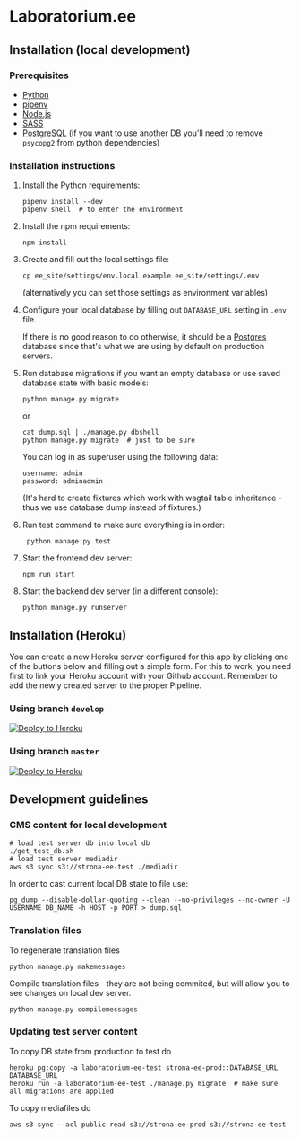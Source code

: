 # Laboratorium.ee

## Installation (local development)

### Prerequisites

- [Python](https://www.python.org/)
- [pipenv](https://pipenv.readthedocs.io/en/latest/)
- [Node.js](https://docs.npmjs.com/getting-started/installing-node)
- [SASS](http://sass-lang.com/install)
- [PostgreSQL](https://www.postgresql.org/) (if you want to use another DB you'll need to remove `psycopg2` from python dependencies)

### Installation instructions

1. Install the Python requirements:

       pipenv install --dev
       pipenv shell  # to enter the environment

2. Install the npm requirements:

       npm install

3. Create and fill out the local settings file:

       cp ee_site/settings/env.local.example ee_site/settings/.env
    (alternatively you can set those settings as environment variables)

4. Configure your local database by filling out `DATABASE_URL` setting in `.env` file.

    If there is no good reason to do otherwise, it should be a [Postgres](https://www.postgresql.org/) database since that's what we are using by default on production servers.

5. Run database migrations if you want an empty database or use saved database state with basic models:

       python manage.py migrate

   or

       cat dump.sql | ./manage.py dbshell
       python manage.py migrate  # just to be sure

   You can log in as superuser using the following data:

       username: admin
       password: adminadmin

   (It's hard to create fixtures which work with wagtail table inheritance - thus we use database dump instead of fixtures.)

6. Run test command to make sure everything is in order:

        python manage.py test

8. Start the frontend dev server:

       npm run start

9. Start the backend dev server (in a different console):

       python manage.py runserver


## Installation (Heroku)
You can create a new Heroku server configured for this app by clicking one of the buttons below and filling out a simple form. For this to work, you need first to link your Heroku account with your Github account.
Remember to add the newly created server to the proper Pipeline.

### Using branch `develop`
[![Deploy to Heroku](https://www.herokucdn.com/deploy/button.svg)][deploy-develop]

### Using branch `master`
[![Deploy to Heroku](https://www.herokucdn.com/deploy/button.svg)][deploy-master]

[deploy-develop]: https://heroku.com/deploy?template=https://github.com/EE/laboratorium-ee-2019/tree/develop
[deploy-master]: https://heroku.com/deploy?template=https://github.com/EE/laboratorium-ee-2019/tree/master

## Development guidelines

### CMS content for local development

    # load test server db into local db
    ./get_test_db.sh
    # load test server mediadir
    aws s3 sync s3://strona-ee-test ./mediadir

In order to cast current local DB state to file use:

    pg_dump --disable-dollar-quoting --clean --no-privileges --no-owner -U USERNAME DB_NAME -h HOST -p PORT > dump.sql

### Translation files

To regenerate translation files

    python manage.py makemessages

Compile translation files - they are not being commited, but will allow you to see changes on local dev server.

    python manage.py compilemessages

### Updating test server content

To copy DB state from production to test do

    heroku pg:copy -a laboratorium-ee-test strona-ee-prod::DATABASE_URL DATABASE_URL
    heroku run -a laboratorium-ee-test ./manage.py migrate  # make sure all migrations are applied

To copy mediafiles do

    aws s3 sync --acl public-read s3://strona-ee-prod s3://strona-ee-test
